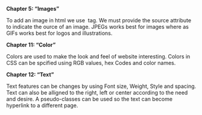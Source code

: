 **Chapter 5: “Images”**

To add an image in html we use <img> tag. We must provide the source attribute to indicate the ource of an image. JPEGs works best for images where as GIFs works best for logos and illustrations.

**Chapter 11: “Color”**

Colors are used to make the look and feel of website interesting. Colors in CSS can be spcified using RGB values, hex Codes and color names.

**Chapter 12: “Text”**

Text features can be changes by using Font size, Weight, Style and spacing. Text can also be alligned to the right, left or center according to the need and desire. A pseudo-classes can be used so the text can become hyperlink to a different page.